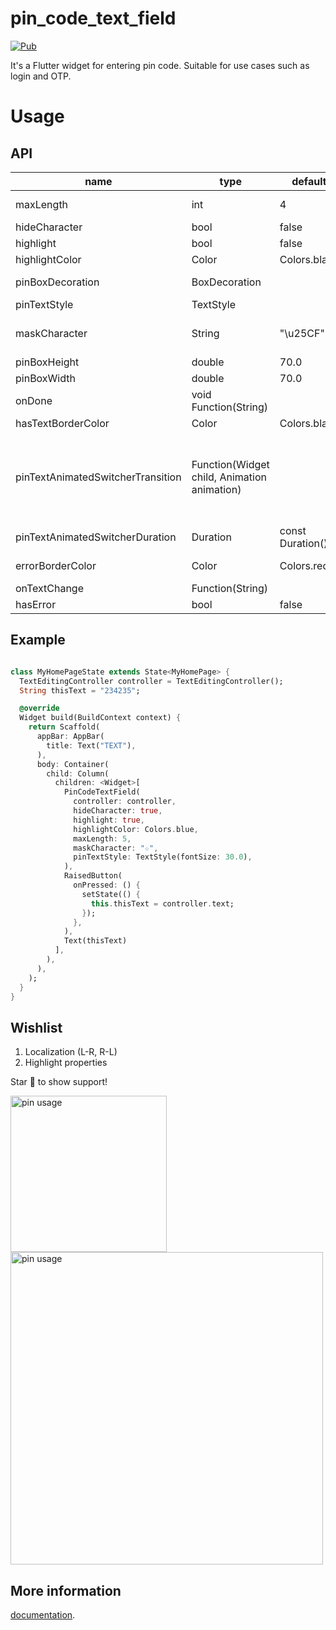 # pin_code_text_field
[![Pub](https://img.shields.io/pub/v/pin_code_text_field.svg)](https://pub.dartlang.org/packages/pin_code_text_field)

It's a Flutter widget for entering pin code. Suitable for use cases such as login and OTP.

# Usage
## API
| name | type | default | description |
| --- | --- | --- | --- |
| maxLength | int | 4 | The total length of pin number & the number of pin boxes |
| hideCharacter | bool | false | Show or hide the pin code |
| highlight | bool | false | highlight the focused pin box |
| highlightColor | Color | Colors.black | Set color of the focused pin box |
| pinBoxDecoration | BoxDecoration| | Customization for the individual pin boxes. |
| pinTextStyle | TextStyle | | TextStyle for styling pin characters |
| maskCharacter | String | "\u25CF" | Special character to mask the pin code. Will only work if `hideCharacter` is set to true |
| pinBoxHeight | double | 70.0 | Height of pin boxes |
| pinBoxWidth | double | 70.0 | Width of pin boxes |
| onDone | void Function(String) | | Callback when the max length of pin code is reached. |
| hasTextBorderColor | Color | Colors.black | Set color of pin box containing text |
| pinTextAnimatedSwitcherTransition | Function(Widget child, Animation<double> animation) | | Animation of text appearing/disappearing, you can write your own or use a few presets: 1. PinCodeTextField.awesomeTransition 2. PinCodeTextField.defaultScalingTransition  3. PinCodeTextField.defaultRotateTransition|
| pinTextAnimatedSwitcherDuration | Duration | const Duration() | Duration of pinTextAnimatedSwitcherTransition |
| errorBorderColor | Color | Colors.red | Highlight all textboxes to this color if hasError is set to `true`
| onTextChange | Function(String) | | callback that returns a text on input |
| hasError | bool | false | set all border color to `errorBorderColor` |

## Example
```dart

class MyHomePageState extends State<MyHomePage> {
  TextEditingController controller = TextEditingController();
  String thisText = "234235";

  @override
  Widget build(BuildContext context) {
    return Scaffold(
      appBar: AppBar(
        title: Text("TEXT"),
      ),
      body: Container(
        child: Column(
          children: <Widget>[
            PinCodeTextField(
              controller: controller,
              hideCharacter: true,
              highlight: true,
              highlightColor: Colors.blue,
              maxLength: 5,
              maskCharacter: "☆",
              pinTextStyle: TextStyle(fontSize: 30.0),
            ),
            RaisedButton(
              onPressed: () {
                setState(() {
                  this.thisText = controller.text;
                });
              },
            ),
            Text(thisText)
          ],
        ),
      ),
    );
  }
}


```

## Wishlist
1. Localization (L-R, R-L)
2. Highlight properties

Star 🌟 to show support!

<img src="https://raw.githubusercontent.com/LiewJunTung/Pin-Code-Text-Field/master/image/phoneusage.gif" alt="pin usage" width="250"/>
<img src="https://raw.githubusercontent.com/LiewJunTung/Pin-Code-Text-Field/master/image/ipad.gif" alt="pin usage" width="500"/>

## More information
[documentation](https://flutter.io/).
